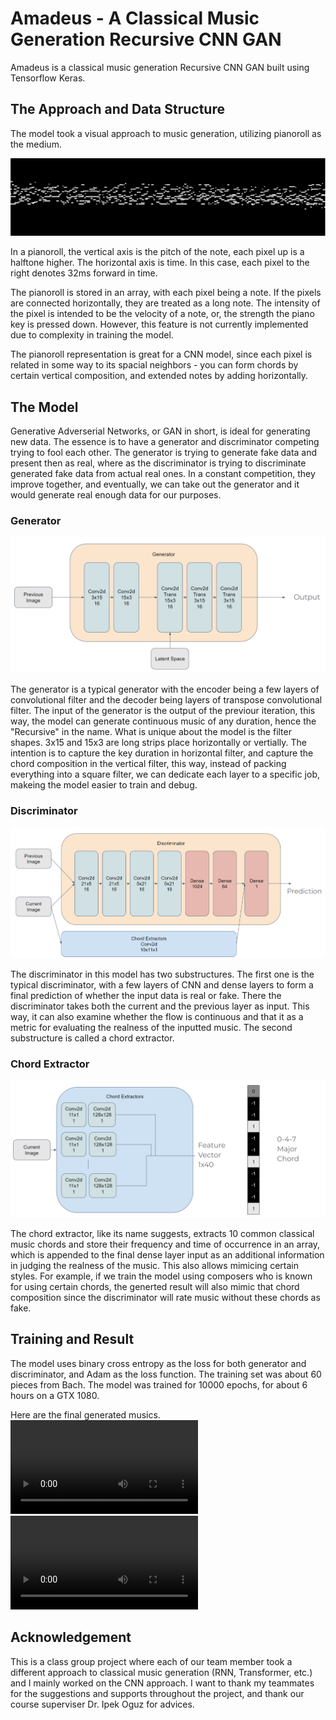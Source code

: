 # Amadeus - A Classical Music Generation Recursive CNN GAN
Amadeus is a classical music generation Recursive CNN GAN built using Tensorflow Keras. 

## The Approach and Data Structure
The model took a visual approach to music generation, utilizing pianoroll as the medium.

![Pianoroll Example](Assets/pianoroll.png)

In a pianoroll, the vertical axis is the pitch of the note, each pixel up is a halftone higher. The horizontal axis is time. In this case, each pixel to the right denotes 32ms forward in time. 

The pianoroll is stored in an array, with each pixel being a note. If the pixels are connected horizontally, they are treated as a long note. The intensity of the pixel is intended to be the velocity of a note, or, the strength the piano key is pressed down. However, this feature is not currently implemented due to complexity in training the model. 

The pianoroll representation is great for a CNN model, since each pixel is related in some way to its spacial neighbors - you can form chords by certain vertical composition, and extended notes by adding horizontally. 

## The Model
Generative Adverserial Networks, or GAN in short, is ideal for generating new data. The essence is to have a generator and discriminator competing trying to fool each other. The generator is trying to generate fake data and present then as real, where as the discriminator is trying to discriminate generated fake data from actual real ones. In a constant competition, they improve together, and eventually, we can take out the generator and it would generate real enough data for our purposes. 

### Generator

![Generator](Assets/generator.png)

The generator is a typical generator with the encoder being a few layers of convolutional filter and the decoder being layers of transpose convolutional filter. The input of the generator is the output of the previour iteration, this way, the model can generate continuous music of any duration, hence the "Recursive" in the name. What is unique about the model is the filter shapes. 3x15 and 15x3 are long strips place horizontally or vertially. The intention is to capture the key duration in horizontal filter, and capture the chord composition in the vertical filter, this way, instead of packing everything into a square filter, we can dedicate each layer to a specific job, makeing the model easier to train and debug. 

### Discriminator

![Discriminator](Assets/discriminator.png)

The discriminator in this model has two substructures. The first one is the typical discriminator, with a few layers of CNN and dense layers to form a final prediction of whether the input data is real or fake. There the discriminator takes both the current and the previous layer as input. This way, it can also examine whether the flow is continuous and that it as a metric for evaluating the realness of the inputted music. The second substructure is called a chord extractor. 

### Chord Extractor
![Chord Extractor](Assets/chordextractor.png)

The chord extractor, like its name suggests, extracts 10 common classical music chords and store their frequency and time of occurrence in an array, which is appended to the final dense layer input as an additional information in judging the realness of the music. This also allows mimicing certain styles. For example, if we train the model using composers who is known for using certain chords, the generted result will also mimic that chord composition since the discriminator will rate music without these chords as fake. 

## Training and Result
The model uses binary cross entropy as the loss for both generator and discriminator, and Adam as the loss function. The training set was about 60 pieces from Bach. The model was trained for 10000 epochs, for about 6 hours on a GTX 1080. 

Here are the final generated musics.
![Music1](GeneratedMusic/music1.mp4)
![Music2](GeneratedMusic/music2.mp4)

## Acknowledgement
This is a class group project where each of our team member took a different approach to classical music generation (RNN, Transformer, etc.) and I mainly worked on the CNN approach. I want to thank my teammates for the suggestions and supports throughout the project, and thank our course superviser Dr. Ipek Oguz for advices. 

